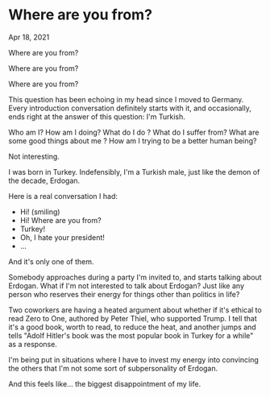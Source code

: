 # Where are you from?

Apr 18, 2021

Where are you from?

Where are you from?

Where are you from?

This question has been echoing in my head since I moved to Germany. Every introduction conversation definitely starts with it, and occasionally, ends right at the answer of this question: I'm Turkish.

Who am I? How am I doing? What do I do ? What do I suffer from? What are some good things about me ? How am I trying to be a better human being?

Not interesting.

I was born in Turkey. Indefensibly, I'm a Turkish male, just like the demon of the decade, Erdogan.

Here is a real conversation I had:

- Hi! (smiling)
- Hi! Where are you from?
- Turkey!
- Oh, I hate your president!
- ...

And it's only one of them.

Somebody approaches during a party I'm invited to, and starts talking about Erdogan. What if I'm not interested to talk about Erdogan? 
Just like any person who reserves their energy for things other than politics in life?

Two coworkers are having a heated argument about whether if it's ethical to read Zero to One, authored by Peter Thiel, who supported Trump. I tell that it's a good book, worth to read, to reduce the heat, and another jumps and tells "Adolf Hitler's book was the most popular book in Turkey for a while" as a response.

I'm being put in situations where I have to invest my energy into convincing the others that I'm not some sort of subpersonality of Erdogan.

And this feels like... the biggest disappointment of my life.
